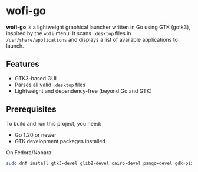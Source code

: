 # wofi-go

**wofi-go** is a lightweight graphical launcher written in Go using GTK (gotk3), inspired by the `wofi` menu. It scans `.desktop` files in `/usr/share/applications` and displays a list of available applications to launch.

## Features

- GTK3-based GUI
- Parses all valid `.desktop` files
- Lightweight and dependency-free (beyond Go and GTK)

## Prerequisites

To build and run this project, you need:

- Go 1.20 or newer
- GTK development packages installed

On Fedora/Nobara:

```bash
sudo dnf install gtk3-devel glib2-devel cairo-devel pango-devel gdk-pixbuf2-devel
